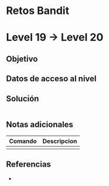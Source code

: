 # Retos Bandit

# Level 19 → Level 20

## Objetivo


## Datos de acceso al nivel

## Solución
```bash
```
## Notas adicionales
| Comando | Descripcion |
|---------|-------------|
|  |  |

## Referencias
- []()
